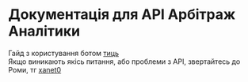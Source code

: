 <h1>Документація для API Арбітраж Аналітики</h1>
Гайд з користування ботом <a href="https://github.com/xanet0/Arbitrage-Analitycs-Documentation/blob/main/Guide%20how%20to%20use.md" target="_blank">тиць</a><br>
Якщо виникають якісь питання, або проблеми з API, звертайтесь до Роми, тг <a href="https://t.me/xanet0" target="_blank">xanet0</a>
